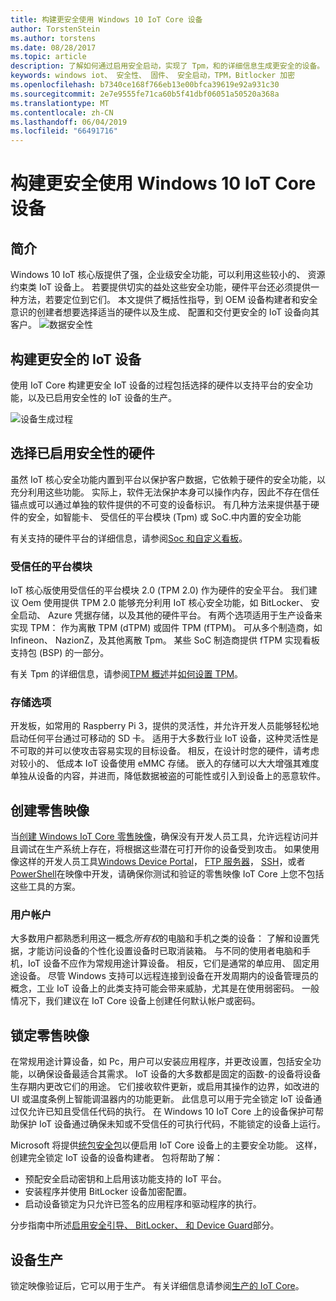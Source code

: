 ```yaml
---
title: 构建更安全使用 Windows 10 IoT Core 设备
author: TorstenStein
ms.author: torstens
ms.date: 08/28/2017
ms.topic: article
description: 了解如何通过启用安全启动，实现了 Tpm，和的详细信息生成更安全的设备。
keywords: windows iot、 安全性、 固件、 安全启动，TPM，Bitlocker 加密
ms.openlocfilehash: b7340ce168f766eb13e00bfca39619e92a931c30
ms.sourcegitcommit: 2e7e9555fe71ca60b5f41dbf06051a50520a368a
ms.translationtype: MT
ms.contentlocale: zh-CN
ms.lasthandoff: 06/04/2019
ms.locfileid: "66491716"
---
```

# <a name="building-more-secure-devices-with-windows-10-iot-core"></a>构建更安全使用 Windows 10 IoT Core 设备

## <a name="introduction"></a>简介  

Windows 10 IoT 核心版提供了强，企业级安全功能，可以利用这些较小的、 资源约束类 IoT 设备上。 若要提供切实的益处这些安全功能，硬件平台还必须提供一种方法，若要定位到它们。 本文提供了概括性指导，到 OEM 设备构建者和安全意识的创建者想要选择适当的硬件以及生成、 配置和交付更安全的 IoT 设备向其客户。
![数据安全性](../media/SecurityFlowAndCertificates/DataRestExecutionMotion.png)

## <a name="building-a-more-secure-iot-device"></a>构建更安全的 IoT 设备  
使用 IoT Core 构建更安全 IoT 设备的过程包括选择的硬件以支持平台的安全功能，以及已启用安全性的 IoT 设备的生产。

![设备生成过程](../media/SecurityFlowAndCertificates/DeviceBuildProcess.png)


## <a name="choosing-security-enabled-hardware"></a>选择已启用安全性的硬件
虽然 IoT 核心安全功能内置到平台以保护客户数据，它依赖于硬件的安全功能，以充分利用这些功能。 实际上，软件无法保护本身可以操作内存，因此不存在信任锚点或可以通过单独的软件提供的不可变的设备标识。 有几种方法来提供基于硬件的安全，如智能卡、 受信任的平台模块 (Tpm) 或 SoC.中内置的安全功能 

有关支持的硬件平台的详细信息，请参阅[Soc 和自定义看板](https://docs.microsoft.com/en-us/windows/iot-core/learn-about-hardware/socsandcustomboards)。 

### <a name="trusted-platform-module"></a>受信任的平台模块
IoT 核心版使用受信任的平台模块 2.0 (TPM 2.0) 作为硬件的安全平台。 我们建议 Oem 使用提供 TPM 2.0 能够充分利用 IoT 核心安全功能，如 BitLocker、 安全启动、 Azure 凭据存储，以及其他的硬件平台。 有两个选项适用于生产设备来实现 TPM： 作为离散 TPM (dTPM) 或固件 TPM (fTPM)。 可从多个制造商，如 Infineon、 NazionZ，及其他离散 Tpm。 某些 SoC 制造商提供 fTPM 实现看板支持包 (BSP) 的一部分。 

有关 Tpm 的详细信息，请参阅[TPM 概述](https://docs.microsoft.com/en-us/windows/iot-core/secure-your-device/tpm)并[如何设置 TPM](https://docs.microsoft.com/en-us/windows/iot-core/secure-your-device/setuptpm)。

### <a name="storage-options"></a>存储选项
开发板，如常用的 Raspberry Pi 3，提供的灵活性，并允许开发人员能够轻松地启动任何平台通过可移动的 SD 卡。 适用于大多数行业 IoT 设备，这种灵活性是不可取的并可以使攻击容易实现的目标设备。 相反，在设计时您的硬件，请考虑对较小的、 低成本 IoT 设备使用 eMMC 存储。 嵌入的存储可以大大增强其难度单独从设备的内容，并进而，降低数据被盗的可能性或引入到设备上的恶意软件。

## <a name="create-a-retail-image"></a>创建零售映像 
当[创建 Windows IoT Core 零售映像](https://docs.microsoft.com/windows-hardware/manufacture/iot/iot-core-manufacturing-guide)，确保没有开发人员工具，允许远程访问并且调试在生产系统上存在，将根据这些潜在可打开你的设备受到攻击。 如果使用像这样的开发人员工具[Windows Device Portal](https://docs.microsoft.com/en-us/windows/iot-core/manage-your-device/remotedisplay)， [FTP 服务器](https://docs.microsoft.com/en-us/windows/iot-core/connect-your-device/ftp)， [SSH](https://docs.microsoft.com/en-us/windows/iot-core/connect-your-device/ssh)，或者[PowerShell](https://docs.microsoft.com/en-us/windows/iot-core/connect-your-device/powershell)在映像中开发，请确保你测试和验证的零售映像 IoT Core 上您不包括这些工具的方案。

### <a name="user-accounts"></a>用户帐户
大多数用户都熟悉利用这一概念*所有权*的电脑和手机之类的设备： 了解和设置凭据，才能访问设备的个性化设置设备时已取消装箱。 与不同的使用者电脑和手机，IoT 设备不应作为常规用途计算设备。 相反，它们是通常的单应用、 固定用途设备。 尽管 Windows 支持可以远程连接到设备在开发周期内的设备管理员的概念，工业 IoT 设备上的此类支持可能会带来威胁，尤其是在使用弱密码。 一般情况下，我们建议在 IoT Core 设备上创建任何默认帐户或密码。

## <a name="lockdown-a-retail-image"></a>锁定零售映像
在常规用途计算设备，如 Pc，用户可以安装应用程序，并更改设置，包括安全功能，以确保设备最适合其需求。 IoT 设备的大多数都是固定的函数-的设备将设备生存期内更改它们的用途。 它们接收软件更新，或启用其操作的边界，如改进的 UI 或温度条例上智能调温器内的功能更新。 此信息可以用于完全锁定 IoT 设备通过仅允许已知且受信任代码的执行。 在 Windows 10 IoT Core 上的设备保护可帮助保护 IoT 设备通过确保未知或不受信任的可执行代码，不能锁定的设备上运行。

Microsoft 将提供[统包安全包](https://github.com/ms-iot/security/tree/master/TurnkeySecurity)以便启用 IoT Core 设备上的主要安全功能。 这样，创建完全锁定 IoT 设备的设备构建者。 包将帮助了解：

* 预配安全启动密钥和上启用该功能支持的 IoT 平台。
* 安装程序并使用 BitLocker 设备加密配置。 
* 启动设备锁定为只允许已签名的应用程序和驱动程序的执行。

分步指南中所述[启用安全引导、 BitLocker、 和 Device Guard](https://docs.microsoft.com/en-us/windows/iot-core/secure-your-device/securebootandbitlocker)部分。

## <a name="device-production"></a>设备生产
锁定映像验证后，它可以用于生产。 有关详细信息请参阅[生产的 IoT Core](https://docs.microsoft.com/en-us/windows-hardware/manufacture/iot/)。
